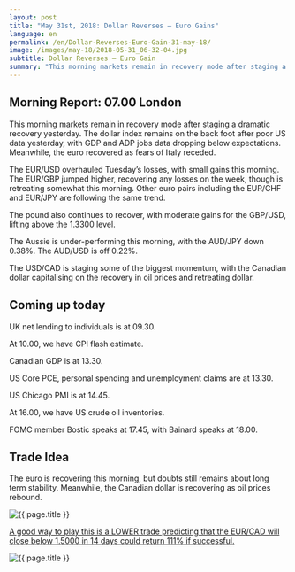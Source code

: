 ```yaml
---
layout: post
title: "May 31st, 2018: Dollar Reverses – Euro Gains"
language: en
permalink: /en/Dollar-Reverses-Euro-Gain-31-may-18/
image: /images/may-18/2018-05-31_06-32-04.jpg
subtitle: Dollar Reverses – Euro Gain
summary: "This morning markets remain in recovery mode after staging a dramatic recovery yesterday. The dollar index remains on the back foot after poor US data yesterday, with GDP and ADP jobs data dropping below expectations"
---
```

## Morning Report: 07.00 London

This morning markets remain in recovery mode after staging a dramatic recovery yesterday. The dollar index remains on the back foot after poor US data yesterday, with GDP and ADP jobs data dropping below expectations. Meanwhile, the euro recovered as fears of Italy receded. 

The EUR/USD overhauled Tuesday’s losses, with small gains this morning. The EUR/GBP jumped higher, recovering any losses on the week, though is retreating somewhat this morning. Other euro pairs including the EUR/CHF and EUR/JPY are following the same trend. 

The pound also continues to recover, with moderate gains for the GBP/USD, lifting above the 1.3300 level. 

The Aussie is under-performing this morning, with the AUD/JPY down 0.38%. The AUD/USD is off 0.22%. 

The USD/CAD is staging some of the biggest momentum, with the Canadian dollar capitalising on the recovery in oil prices and retreating dollar. 

## Coming up today

UK net lending to individuals is at 09.30. 

At 10.00, we have CPI flash estimate. 

Canadian GDP is at 13.30. 

US Core PCE, personal spending and unemployment claims are at 13.30. 

US Chicago PMI is at 14.45. 

At 16.00, we have US crude oil inventories. 

FOMC member Bostic speaks at 17.45, with Bainard speaks at 18.00. 

## Trade Idea

The euro is recovering this morning, but doubts still remains about long term stability. Meanwhile, the Canadian dollar is recovering as oil prices rebound.

<img class="post-image" src="{{ site.url }}/images/may-18/2018-05-31_06-32-04.jpg" alt="{{ page.title }}" title="{{ page.title }}">

<a href="%LINK%%?currency=GBP&market=forex&underlying=frxEURCAD&formname=higherlower&duration_amount=14&duration_units=d&amount=10&amount_type=payout&expiry_type=duration&barrier=1.5000" target="_blank">A good way to play this is a LOWER trade predicting that the EUR/CAD will close below 1.5000 in 14 days could return 111% if successful.</a>

<img class="post-image" src="{{ site.url }}/images/may-18/2018-05-31_06-41-29.jpg" alt="{{ page.title }}" title="{{ page.title }}">
